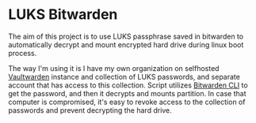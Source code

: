 # LUKS Bitwarden
The aim of this project is to use LUKS passphrase saved in bitwarden to automatically decrypt and mount encrypted hard drive during linux boot process. 

The way I'm using it is I have my own organization on selfhosted  [Vaultwarden](https://github.com/dani-garcia/vaultwarden) instance and collection of LUKS passwords, and separate account that has access to this collection. Script utilizes [Bitwarden CLI](https://bitwarden.com/help/cli/) to get the password, and then it decrypts and mounts partition. In case that computer is compromised, it's easy to revoke access to the collection of passwords and prevent decrypting the hard drive.
